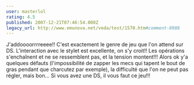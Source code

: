 ```yaml
---
user: masterlol
rating: 4.5
published: 2007-12-21T07:46:54.000Z
legacy_url: http://www.emunova.net/veda/test/1570.htm#comment-8988
---
```

J'addoooorrrreeee!! C'est exactement le genre de jeu que l'on attend sur DS. L'interaction avec le stylet est excellente, on s'y croit!!
Les opérations s'enchaînent et ne se ressemblent pas, et la tension montent!!!
Alors ok y'a quelques défauts (l'impossibilité de zapper les mecs qui tapent le bout de gras pendant que charcutez par exemple), la difficulté que l'on ne peut pas régler, mais bon...
Si vous avez une DS, il vous faut ce jeu!!!